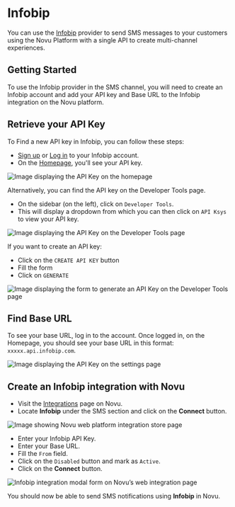 # Infobip

You can use the [Infobip](https://www.infobip.com/developers/) provider to send SMS messages to your customers using the Novu Platform with a single API to create multi-channel experiences.

## Getting Started

To use the Infobip provider in the SMS channel, you will need to create an Infobip account and add your API key and Base URL to the Infobip integration on the Novu platform.

## Retrieve your API Key

To Find a new API key in Infobip, you can follow these steps:

- [Sign up](https://www.infobip.com/signup) or [Log in](https://portal.infobip.com/login/) to your Infobip account.
- On the [Homepage](https://portal.infobip.com/homepage/), you'll see your API key.

![Image displaying the API Key on the homepage](/img/providers/sms/infobip/api-key.png)

Alternatively, you can find the API key on the Developer Tools page.

- On the sidebar (on the left), click on `Developer Tools`.
- This will display a dropdown from which you can then click on `API Ksys` to view your API key.

![Image displaying the API Key on the Developer Tools page](/img/providers/sms/infobip/dev-tools-api-key.png)

If you want to create an API key:

- Click on the `CREATE API KEY` button
- Fill the form
- Click on `GENERATE`

![Image displaying the form to generate an API Key on the  Developer Tools page](/img/providers/sms/infobip/generate-api-key.png)

## Find Base URL

To see your base URL, log in to the account. Once logged in, on the Homepage, you should see your base URL in this format: `xxxxx.api.infobip.com`.

![Image displaying the API Key on the settings page](/img/providers/sms/infobip/base-url.png)

## Create an Infobip integration with Novu

- Visit the [Integrations](https://web.novu.co/integrations) page on Novu.
- Locate **Infobip** under the SMS section and click on the **Connect** button.

![Image showing Novu web platform integration store page](/img/providers/sms/infobip/integration.png)

- Enter your Infobip API Key.
- Enter your Base URL.
- Fill the `From` field.
- Click on the `Disabled` button and mark as `Active`.
- Click on the **Connect** button.

![Infobip integration modal form on Novu’s web integration page](/img/providers/sms/infobip/web.png)

You should now be able to send SMS notifications using **Infobip** in Novu.

